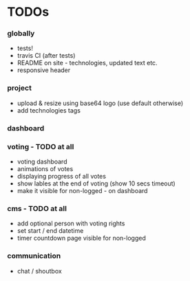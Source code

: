 # TODOs

### globally

- tests!
- travis CI (after tests)
- README on site - technologies, updated text etc.
- responsive header

### project

- upload & resize using base64 logo (use default otherwise)
- add technologies tags

### dashboard

### voting - TODO at all

- voting dashboard
- animations of votes
- displaying progress of all votes
- show lables at the end of voting (show 10 secs timeout)
- make it visible for non-logged - on dashboard

### cms - TODO at all

- add optional person with voting rights
- set start / end datetime
- timer countdown page visible for non-logged

### communication
 
- chat / shoutbox
